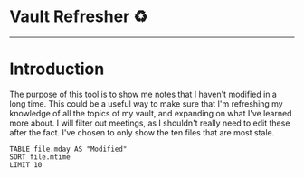 # Vault Refresher ♻
---
# Introduction
The purpose of this tool is to show me notes that I haven't modified in a long time. This could be a useful way to make sure that I'm refreshing my knowledge of all the topics of my vault, and expanding on what I've learned more about. I will filter out meetings, as I shouldn't really need to edit these after the fact. I've chosen to only show the ten files that are most stale.

```dataview
TABLE file.mday AS "Modified"
SORT file.mtime
LIMIT 10
```